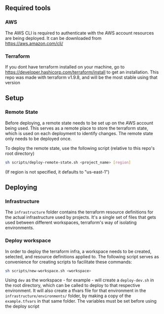 ## Required tools
### AWS
The AWS CLI is required to authenticate with the AWS account resources are being deployed. It can be downloaded from https://aws.amazon.com/cli/
### Terraform
If you dont have terraform installed on your machine, go to https://developer.hashicorp.com/terraform/install to get an installation. This repo was made with terraform v1.9.8, and will be the most stable using that version
## Setup
### Remote State
Before deploying, a remote state needs to be set up on the AWS account being used. This serves as a remote place to store the terraform state, which is used on each deployment to identify changes. The remote state only needs to be deployed once.  

To deploy the remote state, use the following script (relative to this repo's root directory)
```sh
sh scripts/deploy-remote-state.sh <project_name> [region]
```
(If region is not specified, it defaults to "us-east-1")
## Deploying
### Infrastructure
The `infrastructure` folder contains the terraform resource definitions for the actual infrastructure used by projects. It's a single set of files that gets used between different workspaces, terraform's way of isolating environments.
### Deploy workspace
In order to deploy the terraform infra, a workspace needs to be created, selected, and resource definitions applied to. The following script serves as convenience for creating scripts to facilitate these commands:
```sh
sh scripts/new-workspace.sh <workspace>
```
Using `dev` as the workspace - for example - will create a `deploy-dev.sh` in the root directory, which can be called to deploy to that respective environment. It will also create a tfvars file for that environment in the `infrastructure/environments/` folder, by making a copy of the `example.tfvars` in that same folder. The variables must be set before using the deploy script